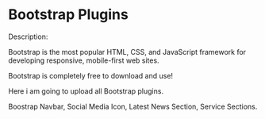 Bootstrap Plugins
=================================================
Description:

Bootstrap is the most popular HTML, CSS, and JavaScript framework for developing responsive, mobile-first web sites.

Bootstrap is completely free to download and use!

Here i am going to upload all Bootstrap plugins. 

Boostrap Navbar, Social Media Icon, Latest News Section, Service Sections.